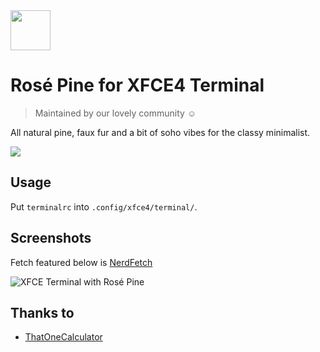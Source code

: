 <img src="https://github.com/rose-pine/rose-pine-theme/blob/master/assets/icon.png" width="64" />

# Rosé Pine for XFCE4 Terminal

> Maintained by our lovely community ☺️

All natural pine, faux fur and a bit of soho vibes for the classy minimalist.

[![](https://img.shields.io/badge/Rosé%20Pine%20Theme-191724)](https://github.com/rose-pine/rose-pine-theme)

## Usage

Put `terminalrc` into `.config/xfce4/terminal/`.

## Screenshots

Fetch featured below is [NerdFetch](https://github.com/thatonecalculator/nerdfetch)

![XFCE Terminal with Rosé Pine](https://i.imgur.com/o8WhjNG.png)

## Thanks to 

- [ThatOneCalculator](https://github.com/thatonecalculator)
